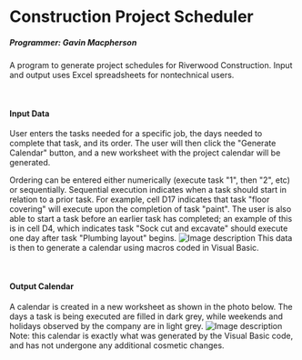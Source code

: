 # Construction Project Scheduler
##### Programmer: Gavin Macpherson
A program to generate project schedules for Riverwood Construction. Input and output uses Excel spreadsheets for nontechnical users.

<br />

#### Input Data
User enters the tasks needed for a specific job, the days needed to complete that task, and its order. The user will then click the "Generate Calendar" button, and a new worksheet with the project calendar will be generated.

 Ordering can be entered either numerically (execute task "1", then "2", etc) or sequentially. Sequential execution indicates when a task should start in relation to a prior task. For example, cell D17 indicates that task "floor covering" will execute upon the completion of task "paint". The user is also able to start a task before an earlier task has completed; an example of this is in cell D4, which indicates task "Sock cut and excavate" should execute one day after task "Plumbing layout" begins.
![Image description](\Users\gavma\Documents\SchedulerProject\SchedulerInputImage.PNG)
This data is then to generate a calendar using macros coded in Visual Basic.

<br />

#### Output Calendar
A calendar is created in a new worksheet as shown in the photo below. The days a task is being executed are filled in dark grey, while weekends and holidays observed by the company are in light grey.
![Image description](\Users\gavma\Documents\SchedulerProject\SchedulerCalendar.PNG)
Note: this calendar is exactly what was generated by the Visual Basic code, and has not undergone any additional cosmetic changes.

